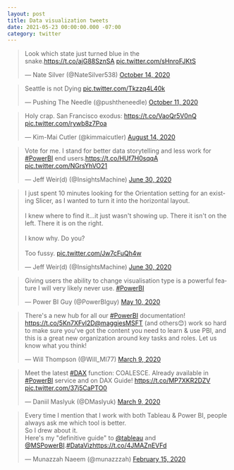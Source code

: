 ```yaml
---
layout: post
title: Data visualization tweets
date: 2021-05-23 00:00:00.000 -07:00
category: twitter
---
```


<script async src="https://platform.twitter.com/widgets.js" charset="utf-8"></script>

<blockquote class="twitter-tweet" data-conversation="none"><p lang="en" dir="ltr">Look which state just turned blue in the snake.<a href="https://t.co/ajG88SznSA">https://t.co/ajG88SznSA</a> <a href="https://t.co/sHnroFJKtS">pic.twitter.com/sHnroFJKtS</a></p>&mdash; Nate Silver (@NateSilver538) <a href="https://twitter.com/NateSilver538/status/1316443893332955137?ref_src=twsrc%5Etfw">October 14, 2020</a></blockquote>
<blockquote class="twitter-tweet" data-conversation="none"><p lang="en" dir="ltr">Seattle is not Dying <a href="https://t.co/Tkzzq4L40k">pic.twitter.com/Tkzzq4L40k</a></p>&mdash; Pushing The Needle (@pushtheneedle) <a href="https://twitter.com/pushtheneedle/status/1315400034989428736?ref_src=twsrc%5Etfw">October 11, 2020</a></blockquote>
<blockquote class="twitter-tweet" data-conversation="none"><p lang="en" dir="ltr">Holy crap. San Francisco exodus: <a href="https://t.co/VaoQr5V0nQ">https://t.co/VaoQr5V0nQ</a> <a href="https://t.co/rywb8z7Poa">pic.twitter.com/rywb8z7Poa</a></p>&mdash; Kim-Mai Cutler (@kimmaicutler) <a href="https://twitter.com/kimmaicutler/status/1294324060743061504?ref_src=twsrc%5Etfw">August 14, 2020</a></blockquote>
<blockquote class="twitter-tweet" data-conversation="none"><p lang="en" dir="ltr">Vote for me. I stand for better data storytelling and less work for <a href="https://twitter.com/hashtag/PowerBI?src=hash&amp;ref_src=twsrc%5Etfw">#PowerBI</a> end users.<a href="https://t.co/HUf7H0sqqA">https://t.co/HUf7H0sqqA</a> <a href="https://t.co/NGrsYhVO21">pic.twitter.com/NGrsYhVO21</a></p>&mdash; Jeff Weir(d) (@InsightsMachine) <a href="https://twitter.com/InsightsMachine/status/1277891929594671105?ref_src=twsrc%5Etfw">June 30, 2020</a></blockquote>
<blockquote class="twitter-tweet" data-conversation="none"><p lang="en" dir="ltr">I just spent 10 minutes looking for the Orientation setting for an existing Slicer, as I wanted to turn it into the horizontal layout. <br><br>I knew where to find it...it just wasn&#39;t showing up. There it isn&#39;t on the left. There it is on the right.<br><br>I know why. Do you? <br><br>Too fussy. <a href="https://t.co/Jw7cFuQh4w">pic.twitter.com/Jw7cFuQh4w</a></p>&mdash; Jeff Weir(d) (@InsightsMachine) <a href="https://twitter.com/InsightsMachine/status/1277884095129739264?ref_src=twsrc%5Etfw">June 30, 2020</a></blockquote>
<blockquote class="twitter-tweet" data-conversation="none"><p lang="en" dir="ltr">Giving users the ability to change visualisation type is a powerful feature I will very likely never use. <a href="https://twitter.com/hashtag/PowerBI?src=hash&amp;ref_src=twsrc%5Etfw">#PowerBI</a></p>&mdash; Power BI Guy (@PowerBIguy) <a href="https://twitter.com/PowerBIguy/status/1259445723390775296?ref_src=twsrc%5Etfw">May 10, 2020</a></blockquote>
<blockquote class="twitter-tweet" data-conversation="none"><p lang="en" dir="ltr">There&#39;s a new hub for all our <a href="https://twitter.com/hashtag/PowerBI?src=hash&amp;ref_src=twsrc%5Etfw">#PowerBI</a> documentation! <a href="https://t.co/5Kn7XFvl2D">https://t.co/5Kn7XFvl2D</a><a href="https://twitter.com/maggiesMSFT?ref_src=twsrc%5Etfw">@maggiesMSFT</a> (and others😊) work so hard to make sure you&#39;ve got the content you need to learn &amp; use PBI, and this is a great new organization around key tasks and roles. Let us know what you think!</p>&mdash; Will Thompson (@Will_MI77) <a href="https://twitter.com/Will_MI77/status/1237071935646732288?ref_src=twsrc%5Etfw">March 9, 2020</a></blockquote>
<blockquote class="twitter-tweet" data-conversation="none"><p lang="en" dir="ltr">Meet the latest <a href="https://twitter.com/hashtag/DAX?src=hash&amp;ref_src=twsrc%5Etfw">#DAX</a> function: COALESCE. Already available in <a href="https://twitter.com/hashtag/PowerBI?src=hash&amp;ref_src=twsrc%5Etfw">#PowerBI</a> service and on DAX Guide! <a href="https://t.co/MP7XKR2DZV">https://t.co/MP7XKR2DZV</a> <a href="https://t.co/37j5CaPTO0">pic.twitter.com/37j5CaPTO0</a></p>&mdash; Daniil Maslyuk (@DMaslyuk) <a href="https://twitter.com/DMaslyuk/status/1236961625870987264?ref_src=twsrc%5Etfw">March 9, 2020</a></blockquote>
<blockquote class="twitter-tweet" data-conversation="none"><p lang="en" dir="ltr">Every time I mention that I work with both Tableau &amp; Power BI, people always ask me which tool is better.<br>So I drew about it.<br>Here&#39;s my &quot;definitive guide&quot; to <a href="https://twitter.com/tableau?ref_src=twsrc%5Etfw">@tableau</a> and <a href="https://twitter.com/MSPowerBI?ref_src=twsrc%5Etfw">@MSPowerBI</a>.<a href="https://twitter.com/hashtag/DataViz?src=hash&amp;ref_src=twsrc%5Etfw">#DataViz</a><a href="https://t.co/4JMAZnEVFd">https://t.co/4JMAZnEVFd</a></p>&mdash; Munazzah Naeem (@munazzzah) <a href="https://twitter.com/munazzzah/status/1228751525973053440?ref_src=twsrc%5Etfw">February 15, 2020</a></blockquote>
